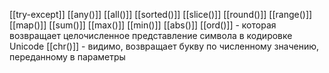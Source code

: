 
[[try-except]]
[[any()]]
[[all()]]
[[sorted()]]
[[slice()]]
[[round()]]
[[range()]]
[[map()]]
[[sum()]]
[[max()]]
[[min()]]
[[abs()]]
[[ord()]] - которая возвращает целочисленное представление символа в кодировке Unicode
[[chr()]] - видимо, возвращает букву по численному значению, переданному в параметры